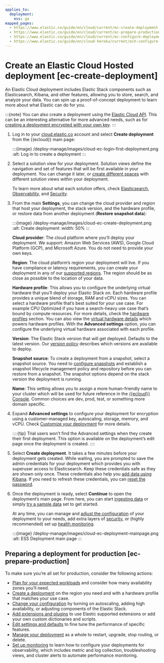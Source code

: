 ```yaml
---
applies_to:
  deployment:
    ess: ga
mapped_pages:
  - https://www.elastic.co/guide/en/cloud/current/ec-create-deployment.html
  - https://www.elastic.co/guide/en/cloud/current/ec-prepare-production.html
  - https://www.elastic.co/guide/en/cloud/current/ec-configure-deployment-settings.html
  - https://www.elastic.co/guide/en/cloud-heroku/current/ech-configure-deployment-settings.html
---
```


# Create an Elastic Cloud Hosted deployment [ec-create-deployment]

An Elastic Cloud deployment includes Elastic Stack components such as Elasticsearch, Kibana, and other features, allowing you to store, search, and analyze your data. You can spin up a proof-of-concept deployment to learn more about what Elastic can do for you.

:::{note}
You can also create a deployment using the [Elastic Cloud API](https://www.elastic.co/docs/api/doc/cloud/group/endpoint-deployments). This can be an interesting alternative for more advanced needs, such as for [creating a deployment encrypted with your own key](../../security/encrypt-deployment-with-customer-managed-encryption-key.md).
:::

1. Log in to your [cloud.elastic.co](https://cloud.elastic.co/login) account and select **Create deployment** from the {{ecloud}} main page:

    :::{image} /deploy-manage/images/cloud-ec-login-first-deployment.png
    :alt: Log in to create a deployment
    :::

1. Select a solution view for your deployment. Solution views define the navigation and set of features that will be first available in your deployment. You can change it later, or [create different spaces](/deploy-manage/manage-spaces.md) with different solution views within your deployment. 

    To learn more about what each solution offers, check [Elasticsearch](/solutions/search/get-started.md), [Observability](/solutions/observability/get-started.md), and [Security](/solutions/security/get-started.md).

1. From the main **Settings**, you can change the cloud provider and region that host your deployment, the stack version, and the hardware profile, or restore data from another deployment (**Restore snapshot data**):

    :::{image} /deploy-manage/images/cloud-ec-create-deployment.png
    :alt: Create deployment
    :width: 50%
    :::

    **Cloud provider**: The cloud platform where you’ll deploy your deployment. We support: Amazon Web Services (AWS), Google Cloud Platform (GCP), and Microsoft Azure. You do not need to provide your own keys.

    **Region**: The cloud platform’s region your deployment will live. If you have compliance or latency requirements, you can create your deployment in any of our [supported regions](cloud://reference/cloud-hosted/regions.md). The region should be as close as possible to the location of your data.

    **Hardware profile**: This allows you to configure the underlying virtual hardware that you’ll deploy your Elastic Stack on. Each hardware profile provides a unique blend of storage, RAM and vCPU sizes. You can select a hardware profile that’s best suited for your use case. For example CPU Optimized if you have a search-heavy use case that’s bound by compute resources. For more details, check the [hardware profiles](ec-change-hardware-profile.md) section. You can also view the [virtual hardware details](cloud://reference/cloud-hosted/hardware.md) which powers hardware profiles. With the **Advanced settings** option, you can configure the underlying virtual hardware associated with each profile.

    **Version**: The Elastic Stack version that will get deployed. Defaults to the latest version. Our [version policy](available-stack-versions.md) describes which versions are available to deploy.

    **Snapshot source**: To create a deployment from a snapshot, select a snapshot source. You need to [configure snapshots](../../tools/snapshot-and-restore.md) and establish a snapshot lifecycle management policy and repository before you can restore from a snapshot. The snapshot options depend on the stack version the deployment is running.

    **Name**: This setting allows you to assign a more human-friendly name to your cluster which will be used for future reference in the [{{ecloud}} Console](https://cloud.elastic.co?page=docs&placement=docs-body). Common choices are dev, prod, test, or something more domain specific.

2. Expand **Advanced settings** to configure your deployment for encryption using a customer-managed key, autoscaling, storage, memory, and vCPU. Check [Customize your deployment](configure.md) for more details.

    ::::{tip}
    Trial users won’t find the Advanced settings when they create their first deployment. This option is available on the deployment’s edit page once the deployment is created.
    ::::

3. Select **Create deployment**. It takes a few minutes before your deployment gets created. While waiting, you are prompted to save the admin credentials for your deployment which provides you with superuser access to Elasticsearch. Keep these credentials safe as they are shown only once. These credentials also help you [add data using Kibana](../../../manage-data/ingest.md). If you need to refresh these credentials, you can [reset the password](../../users-roles/cluster-or-deployment-auth/built-in-users.md).
4. Once the deployment is ready, select **Continue** to open the deployment’s main page. From here, you can start [ingesting data](../../../manage-data/ingest.md) or simply [try a sample data](../../../explore-analyze/index.md#gs-get-data-into-kibana) set to get started.

    At any time, you can manage and [adjust the configuration](configure.md) of your deployment to your needs, add extra layers of [security](../../users-roles/cluster-or-deployment-auth.md), or (highly recommended) set up [health monitoring](../../monitor/stack-monitoring.md).

    :::{image} /deploy-manage/images/cloud-ec-deployment-mainpage.png
    :alt: ESS Deployment main page
    :::

## Preparing a deployment for production [ec-prepare-production]

To make sure you’re all set for production, consider the following actions:

* [Plan for your expected workloads](/deploy-manage/production-guidance.md) and consider how many availability zones you’ll need.
* [Create a deployment](/deploy-manage/deploy/elastic-cloud/create-an-elastic-cloud-hosted-deployment.md) on the region you need and with a hardware profile that matches your use case.
* [Change your configuration](/deploy-manage/deploy/elastic-cloud/ec-customize-deployment-components.md) by turning on autoscaling, adding high availability, or adjusting components of the Elastic Stack.
* [Add extensions and plugins](/deploy-manage/deploy/elastic-cloud/add-plugins-extensions.md) to use Elastic supported extensions or add your own custom dictionaries and scripts.
* [Edit settings and defaults](/deploy-manage/deploy/elastic-cloud/edit-stack-settings.md) to fine tune the performance of specific features.
* [Manage your deployment](/deploy-manage/deploy/elastic-cloud/manage-deployments.md) as a whole to restart, upgrade, stop routing, or delete.
* [Set up monitoring](/deploy-manage/monitor/stack-monitoring/ece-ech-stack-monitoring.md) to learn how to configure your deployments for observability, which includes metric and log collection, troubleshooting views, and cluster alerts to automate performance monitoring.

